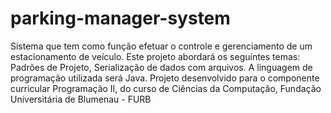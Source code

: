 # parking-manager-system
Sistema que tem como função efetuar o controle e gerenciamento de um estacionamento de veículo. Este projeto abordará os seguintes temas: Padrões de Projeto, Serialização de dados com arquivos. A linguagem de programação utilizada será Java. Projeto desenvolvido para o componente curricular Programação II, do curso de Ciências da Computação, Fundação Universitária de Blumenau - FURB 
